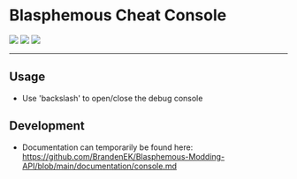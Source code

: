 # Blasphemous Cheat Console

<div>
  <img src="https://img.shields.io/github/v/release/BrandenEK/Blasphemous.CheatConsole?style=for-the-badge">
  <img src="https://img.shields.io/github/last-commit/BrandenEK/Blasphemous.CheatConsole?color=important&style=for-the-badge">
  <img src="https://img.shields.io/github/downloads/BrandenEK/Blasphemous.CheatConsole/total?color=success&style=for-the-badge">
</div>

---

## Usage

- Use 'backslash' to open/close the debug console

## Development

- Documentation can temporarily be found here: https://github.com/BrandenEK/Blasphemous-Modding-API/blob/main/documentation/console.md
